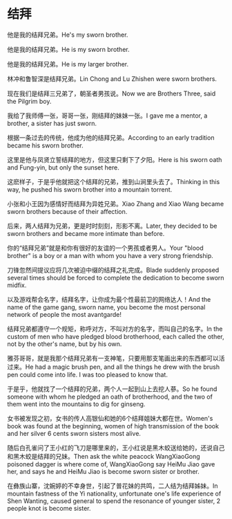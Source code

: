 # 结拜

<p><span class="chinese">他是我的结拜兄弟。</span><span class="english">He's my sworn brother.</span></p>

<p><span class="chinese">他是我的结拜兄弟。</span><span class="english">He is my sworn brother.</span></p>

<p><span class="chinese">他是我的结拜兄弟。</span><span class="english">He is my larger brother.</span></p>

<p><span class="chinese">林冲和鲁智深是结拜兄弟。</span><span class="english">Lin Chong and Lu Zhishen were sworn brothers.</span></p>

<p><span class="chinese">现在我们是结拜三兄弟了，朝圣者男孩说。</span><span class="english">Now we are Brothers Three, said the Pilgrim boy.</span></p>

<p><span class="chinese">我给了我师傅一张，哥哥一张，刚结拜的妹妹一张。</span><span class="english">I gave me a mentor, a brother, a sister has just sworn.</span></p>

<p><span class="chinese">根据一条过去的传统，他成为他的结拜兄弟。</span><span class="english">According to an early tradition became his sworn brother.</span></p>

<p><span class="chinese">这里是他与凤贤立誓结拜的地方，但这里只剩下了夕阳。</span><span class="english">Here is his sworn oath and Fung-yin, but only the sunset here.</span></p>

<p><span class="chinese">这麽样子，于是乎他就把这个结拜的兄弟，推到山涧里头去了。</span><span class="english">Thinking in this way, he pushed his sworn brother into a mountain torrent.</span></p>

<p><span class="chinese">小张和小王因为感情好而结拜为异姓兄弟。</span><span class="english">Xiao Zhang and Xiao Wang became sworn brothers because of their affection.</span></p>

<p><span class="chinese">后来，两人结拜为兄弟，更是时时刻刻，形影不离。</span><span class="english">Later, they decided to be sworn brothers and became more intimate than before.</span></p>

<p><span class="chinese">你的“结拜兄弟”就是和你有很好的友谊的一个男孩或者男人。</span><span class="english">Your "blood brother" is a boy or a man with whom you have a very strong friendship.</span></p>

<p><span class="chinese">刀锋忽然间提议应将几次被迫中缀的结拜之礼完成。</span><span class="english">Blade suddenly proposed several times should be forced to complete the dedication to become sworn midfix.</span></p>

<p><span class="chinese">以及游戏帮会名字，结拜名字，让你成为最个性最前卫的网络达人！</span><span class="english">And the name of the game gang, sworn name, you become the most personal network of people the most avantgarde!</span></p>

<p><span class="chinese">结拜兄弟都遵守一个规矩，称呼对方，不叫对方的名字，而叫自己的名字。</span><span class="english">In the custom of men who have pledged blood brotherhood, each called the other, not by the other's name, but by his own.</span></p>

<p><span class="chinese">雅芬哥哥，就是我那个结拜兄弟有一支神笔，只要用那支笔画出来的东西都可以活过来。</span><span class="english">He had a magic brush pen, and all the things he drew with the brush pen could come into life. I was too pleased to know that.</span></p>

<p><span class="chinese">于是乎，他就找了一个结拜的兄弟，两个人一起到山上去挖人蔘。</span><span class="english">So he found someone with whom he pledged an oath of brotherhood, and the two of them went into the mountains to dig for ginseng.</span></p>

<p><span class="chinese">女书被发现之初，女书的传人高银仙和她的6个结拜姐妹大都在世。</span><span class="english">Women's book was found at the beginning, women of high transmission of the book and her silver 6 cents sworn sisters most alive.</span></p>

<p><span class="chinese">随后白孔雀问了王小红的飞刀是哪里来的，王小红说是黑木蛟送给她的，还说自己和黑木蛟是结拜的兄妹。</span><span class="english">Then ask the white peacock WangXiaoGong poisoned dagger is where come of, WangXiaoGong say HeiMu Jiao gave her, and says he and HeiMu Jiao is become sworn sister or brother.</span></p>

<p><span class="chinese">在彝族山寨，沈婉婷的不幸身世，引起了普花妹的共鸣，二人结为结拜姊妹。</span><span class="english">In mountain fastness of the Yi nationality, unfortunate one's life experience of Shen Wanting, caused general to spend the resonance of younger sister, 2 people knot is become sister.</span></p>

